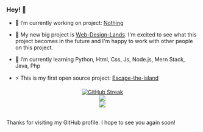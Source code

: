 ### Hey! 👋

- 🔭 I’m currently working on project: [Nothing](Nothing)

- 📑 My new big project is [Web-Design-Lands](https://github.com/MaheshTheDeveloper/Web-Design-Land). I'm excited to see what this project becomes in the future and I'm happy to work with other people on this project.

- 🌱 I’m currently learning Python, Html, Css, Js, Node.js, Mern Stack, Java, Php    

- ⚡ This is my first open source project:  [Escape-the-island](https://github.com/MaheshTheDeveloper/Escape-the-Island)
 
<div align="center"> 
<a href="https://git.io/streak-stats"><img src="https://github-readme-streak-stats-theta.vercel.app/?user=MaheshTheDeveloper&theme=github-dark-blue&hide_border=true" alt="GitHub Streak"></a>
</div>
<div align="center"?
<a>
  <img src="https://github-readme-stats-beryl-omega.vercel.app/api?username=MaheshTheDeveloper&show_icons=true&hide_border=true&count_private=true&theme=github_dark&include_all_commits=true"/></a>
  </div>
 <div align="center">
     <img src="https://komarev.com/ghpvc/?username=MaheshTheDeveloper"/></a>
    </div>
<br>  

Thanks for visiting my GitHub profile. I hope to see you again soon!
